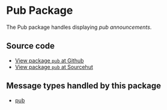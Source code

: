 # Pub Package

The Pub package handles displaying _pub announcements_.

## Source code
* [View package `pub` at Github](https://github.com/soapdog/patchfox/blob/master/src/packages/pub) 
* [View package `pub` at Sourcehut](https://git.sr.ht/~soapdog/patchfox/tree/master/item/src/packages/pub)


## Message types handled by this package

* [pub](/message_types/pub)
